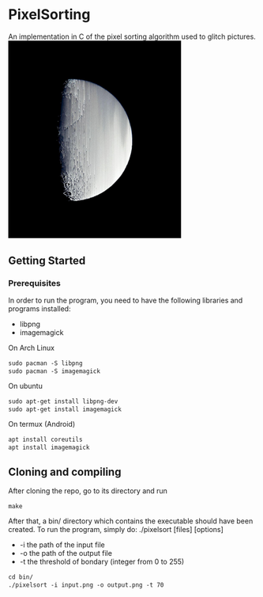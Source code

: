 # PixelSorting
An implementation in C of the pixel sorting algorithm used to glitch pictures.
<img src="https://github.com/S-Rey/PixelSorting/blob/master/picture/Moon.jpg" width="350"/>


## Getting Started
### Prerequisites
In order to run the program, you need to have the following libraries and programs installed:
- libpng
- imagemagick

On Arch Linux
```
sudo pacman -S libpng
sudo pacman -S imagemagick 
```

On ubuntu
```
sudo apt-get install libpng-dev
sudo apt-get install imagemagick
```

On termux (Android)
```
apt install coreutils
apt install imagemagick
```

## Cloning and compiling
After cloning the repo, go to its directory and run
```
make
```
After that, a bin/ directory which contains the executable should have been created.
To run the program, simply do:
./pixelsort [files] [options]
- -i the path of the input file
- -o the path of the output file
- -t the threshold of bondary (integer from 0 to 255)

```
cd bin/
./pixelsort -i input.png -o output.png -t 70
```
